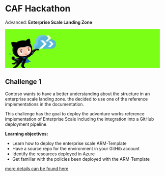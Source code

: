 # CAF Hackathon

Advanced: **Enterprise Scale Landing Zone**

![CAF Hackathon Header](/media/caf-hackathon-header.png)

## Challenge 1

Contoso wants to have a better understanding about the structure in an enterprise scale landing zone. the decided to use one of the reference implementations in the documentation.

This challenge has the goal to deploy the adventure works reference implementation of Enterprise Scale including the integration into a GitHub deployment pipeline.

**Learning objectives:**

- Learn how to deploy the enterprise scale ARM-Template
- Have a source repo for the environment in your GitHib account
- Identify the resources deployed in Azure
- Get familiar with the policies been deployed with the ARM-Template

[more details can be found here](https://github.com/Azure/Enterprise-Scale/blob/main/docs/reference/adventureworks/README.md)
